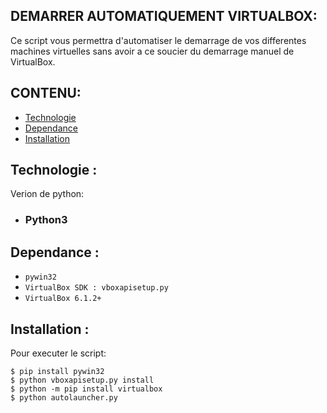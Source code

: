 ## DEMARRER AUTOMATIQUEMENT VIRTUALBOX:
Ce script vous permettra d'automatiser le demarrage de vos differentes machines virtuelles sans avoir a ce soucier du demarrage manuel de VirtualBox.

## CONTENU:
* [Technologie](#Technologie)
* [Dependance](#Dependances)
* [Installation](#Installation)

## Technologie :
Verion de python:
- ### Python3

## Dependance :
- `pywin32`
- `VirtualBox SDK : vboxapisetup.py`
- `VirtualBox 6.1.2+`

## Installation :

Pour executer le script:
```
$ pip install pywin32
$ python vboxapisetup.py install
$ python -m pip install virtualbox
$ python autolauncher.py
```
